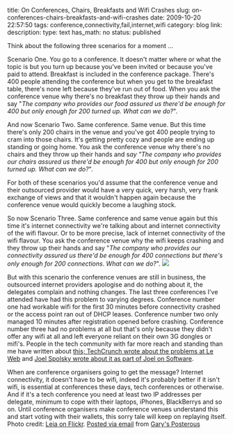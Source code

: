 title: On Conferences, Chairs, Breakfasts and Wifi Crashes 
slug: on-conferences-chairs-breakfasts-and-wifi-crashes
date: 2009-10-20 22:57:50
tags: conference,connectivity,fail,internet,wifi
category: blog
link: 
description: 
type: text
has_math: no
status: published

Think about the following three scenarios for a moment ...


Scenario One. You go to a conference. It doesn't matter where or what the topic is but you turn up because you've been invited or because you've paid to attend. Breakfast is included in the conference package. There's 400 people attending the conference but when you get to the breakfast table, there's none left because they've run out of food. When you ask the conference venue why there's no breakfast they throw up their hands and say "*The company who provides our food assured us there'd be enough for 400 but only enough for 200 turned up. What can we do?*".

And now Scenario Two. Same conference. Same venue. But this time there's only 200 chairs in the venue and you've got 400 people trying to cram into those chairs. It's getting pretty cozy and people are ending up standing or going home. You ask the conference venue why there's no chairs and they throw up their hands and s*ay "The company who provides our chairs assured us there'd be enough for 400 but only enough for 200 turned up. What can we do?*".

<!-- TEASER_END -->


For both of these scenarios you'd assume that the conference venue and their outsourced provider would have a very quick, very harsh, very frank exchange of views and that it wouldn't happen again because the conference venue would quickly become a laughing stock.

So now Scenario Three. Same conference and same venue again but this time it's internet connectivity we're talking about and internet connectivity of the wifi flavour. Or to be more precise, lack of internet connectivity of the wifi flavour. You ask the conference venue why the wifi keeps crashing and they throw up their hands and say "*The company who provides our connectivity assured us there'd be enough for 400 connections but there's only enough for 200 connections. What can we do?*".
[![](https://farm1.static.flickr.com/31/62251296_df6ac1ae65.jpg)](https://www.flickr.com/photos/leia/62251296/ "https://www.flickr.com/photos/leia/62251296/")

But with this scenario the conference venues are still in business, the outsourced internet providers apologise and do nothing about it, the delegates complain and nothing changes.
The last three conferences I've attended have had this problem to varying degrees. Conference number one had workable wifi for the first 30 minutes before connectivity crashed or the access point ran out of DHCP leases. Conference number two only managed 10 minutes after registration opened before crashing. Conference number three had no problems at all but that's only because they didn't offer any wifi at all and left everyone reliant on their own 3G dongles or mifi's.
People in the tech community with far more reach and standing than me have written about [this; TechCrunch wrote about the problems at Le Web](https://www.techcrunch.com/2008/12/13/swisscomm-tries-to-deflect-criticism-of-le-web-internet-failure/ "https://www.techcrunch.com/2008/12/13/swisscomm-tries-to-deflect-criticism-of-le-web-internet-failure/") and [Joel Spolsky wrote about it as part of Joel on Software](https://www.joelonsoftware.com/items/2009/10/08.html "https://www.joelonsoftware.com/items/2009/10/08.html").

When are conference organisers going to get the message? Internet connectivity, it doesn't have to be wifi, indeed it's probably better if it isn't wifi, is essential at conferences these days, tech conferences or otherwise. And if it's a tech conference you need at least two IP addresses per delegate, minimum to cope with their laptops, iPhones, BlackBerrys and so on.
Until conference organisers make conference venues understand this and start voting with their wallets, this sorry tale will keep on replaying itself.
Photo credit: [Leia on Flickr](https://www.flickr.com/photos/leia/62251296/ "https://www.flickr.com/photos/leia/62251296/").
[Posted via email](https://posterous.com "https://posterous.com") from [Gary's Posterous](https://vicchi.posterous.com/on-conferences-chairs-breakfasts-and-wifi-cra "https://vicchi.posterous.com/on-conferences-chairs-breakfasts-and-wifi-cra")



